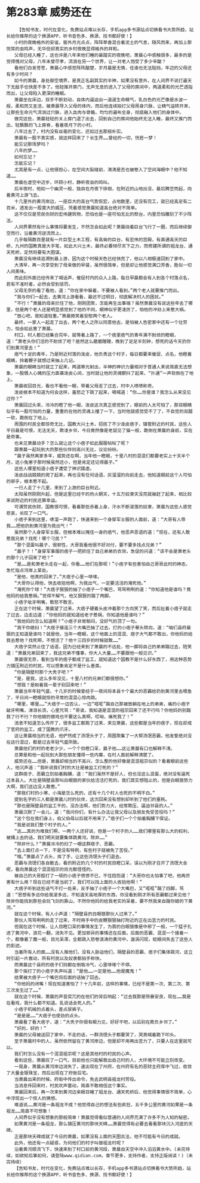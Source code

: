# 第283章 威势还在
        【告知书友，时代在变化，免费站点难以长存，手机app多书源站点切换看书大势所趋，站长给你推荐的这个换源APP，听书音色多、换源、找书都好使！】
       小村的夜晚格外的安谧，窗外月光点点，阵阵草香混合着泥土的气息，随风而来，再加上那悦耳的虫鸣声，无华但却真实的乡村夜晚显得格外的祥和。
       父母已经入睡了，这也许是八年来他们睡的最踏实的夜晚吧，萧晨心中感触很多，最多的是觉得愧对父母，八年未曾尽孝，流浪在另一个世界，让一对老人饱受了多少辛酸？
       看他们白发苍苍，萧晨心中感觉阵阵酸楚，岁月最是无情，任谁也无法阻挡，年迈的父母还有多少时间？
       如今的萧晨，身处御空境界，是真正名副其实的半神，如果没有意外，在人间界不说打遍天下无敌手也快差不多了。他轻推开房门，无声无息的进入了父母的房间中，两道柔和的光芒透指而出，让父母陷入更深的睡眠。
       萧晨坐在床边，双手不断划动，自体内逼迫出一道道生命精气，乳白色的光芒像是水波一般，柔和而又圣洁，被萧晨导入父母的体内，而后他连续拍打父母周身穴脉，让精气运转开来，让那些生命元气流淌过穴脉，进入血肉与骨骼，均匀的遍布全身，彻底融入他们的身体中。
       做完这些，萧晨轻轻的关上房门退了出去，回到自己的房间他始终无法入睡，最终又推门而出，轻飘飘的飞上房脊，看着夜月下的小村。
       八年过去了，村内没有丝毫的变化，还如过去那般朴实。
       萧晨有一股不真实感，就这样回来了？长生界……曾经的一切，恍若一梦！
       能忘记那场梦吗？
       八年的梦……
       如何忘记？
       怎能忘记？
       尤其是有一点，让他很担心，在空间大裂缝前，清清是否也被卷入了空间海眼中？他不知道……
       萧晨在虚空中迈步，环顾小村，静听夜虫的鸣叫。
       后半夜时，他如一个幽灵一般，独自在月夜下徘徊，在附近的山地出没，最后腾空而起，向着黄河上游飞去。
       十几里外的黄河岸边，一座巨大的高台气势恢宏，占地数里，还没有完工，就已经高足有二百米，透发出一股莫大的威压，凭着感觉萧晨知道高台绝对不简单。
       这不仅仅是劳民伤财的宏伟建筑物，恐怕也是一座可怕无比的祭台，内里恐怕雕刻了不少阵法。
       人间界果然有什么事情将要发生，不然怎会如此呢？萧晨绕着巨台飞行了一圈，而后继续御空而行，沿着黄河逆流而上。
       几乎每隔数百里就有一片巨型土木工程，有高耸的巨台，有宏伟的宫殿，有直通高天的巨桥，九州的国教真是大手笔，如此大兴土木，最终必要倾尽天下之力，而修建所谓的祖龙台、通天死桥，定然将要有大图谋。
       萧晨没有继续追溯到最上游，因为这个时候天色已经快亮了，他以八相极速回到了家中。
       大清早，再一次享受到了母亲做的早餐，虽然很简单，但是却让他感觉满口芳香，胜似一切人间美味。
       而此刻外面已经传来了喊话声，催促村内的众人上路，每日早晨都会有人到各个村落点名，若有不准时者，必然会受到惩罚。
       父母无奈的看了看他，道：“你在家中躲着，不要被人看到。”两个老人就要推门而出。
       “我与你们一起去，去黄河上游看看，最迟不过明日，彻底解决村人的困扰。”
       “不行！”萧晨的母亲拦住了他，刚刚团聚，怎能再生出事端？虽然萧晨没有说这些年去了哪里，但是两个老人还是明显感觉到了他的不同，眼神似乎更凌厉了，怕他的冲劲上来惹大祸。
       “放心吧，我知道轻重。”萧晨微笑着安慰两个老人。
       最终，一家人一起走了出去，两个老人之所以同意他去，是怕被人告密家中还有一个壮劳力，怕会如此害了萧晨。
       村口，村人都已经集合完毕，就等着上路了，一个痞里痞气的青年满不耐烦的瞪眼，道：“萧老头你们活的不耐烦了吧？居然这么磨磨蹭蹭，晚到了足足半刻钟，想死的话今天扔你们到黄河里去！”
       痞气十足的青年，乃是附近村落的泼皮，他负责这个村子，每日都要来催促、点名，他瞪着眼睛，拎着鞭子就想过来抽上几记。
       萧晨的眼睛当时就立了起来，两道寒光射出，半神的神识力量相对于普通人来说简直无法想象，一股慑人心魄的压力直袭泼皮心间，当时就让他的灵魂颤抖了起来，“扑通”一声软倒在了地上。
       萧晨收回目光，看也不看他一眼，带着父母走了过去，村中人啧啧称奇。
       泼皮根本不知道为何会这样，羞怒之下跳了起来，喝喊道：“你……你是谁？我怎么从来没见过你？”
       萧晨回过头来，冷冷的瞪了他一眼，泼皮这次真正感觉到了，眼前的人太可怕了，那双眼睛似乎有一股可怕的力量，重重的在他的灵魂上撞了一下，当时他就感觉受不了了，不自觉的双腿一软，跪倒在了地上。
       周围的村民全都惊奇无比，国教大兴土木，招揽了不少泼皮痞子，镇管附近的村民，这些人平日最是可恨，无法无天，欺凌乡邻，今日竟然像是老鼠见了猫一般，跪倒在萧晨的身前，实在是奇事。
       也未见萧晨动手？怎么就让这个小痞子如此服服帖帖了呢？
       跟萧晨一起玩到大的那些伙伴则高兴无比，议论纷纷。
       “晨子虽然离家多年，威势还在啊，当年他一瞪眼，十里八村的混混们都要老实上十天半个月，这小兔崽子那时候虽然还小，但是肯定还记得晨子。”
       这些人哪里知道小痞子遭受了神识蹂虐。
       泼皮战战兢兢的爬了起来，再也没有任何话语，灰溜溜的向前走去，他知道眼前这个人可怕的邪乎，根本惹不起。
       一行人走了十几里，来到了上游的巨台附近。
       太阳虽然刚刚升起，但是这里已经干的热火朝天，十五万奴隶天没亮就被赶了起来，相比较来说附近的村民还算幸运。
       可谓劳民伤财，国教很可恨，看着那些赤着上身，汗水不断滚落的奴隶，萧晨为这些人感觉悲哀，长叹了一口气。
       小痞子来到这里，哧溜一声跑了，快速来到一个身穿军士服的人面前，道：“大哥有人辱我……把他扔到黄河里为我出气！”
       虽然那个人身穿军士服，但根本难以掩住一身的痞气，他恶声恶语的道：“现在，还有人敢惹我兄弟？找死！哪个刁民？”
       “那个混蛋叫晨子，很邪性，大哥我看他很不好对付，要不要多找点兄弟？”
       “晨子？！”身穿军事服的痞子一把抓住了自己弟弟的衣领，急促的问道：“该不会是萧老头的那个儿子回来了吧？”
       “是……是和萧老头走在一起，你看……他们在那呢！”小痞子有些害怕自己哥哥此时的神态，急忙指点河岸上某处。
       “是他，他真的回来了。”大痞子心里一哆嗦。
       “大哥你认得他，快去收拾他啊，为我出气，一定要活活的淹死他。”
       “淹死你个球！”大痞子狠狠的抽了小痞子一个嘴巴，骂骂咧咧的道：“你知道他是谁吗？竟他妈的给我惹祸。”觉得不解气，他又狠狠的踹了两脚。
       小痞子呲牙咧嘴，敢怒不敢言。
       正在这个时候，萧晨望了过来，大痞子硬着头皮冲着那个方向笑了笑，而后扯着小痞子就走了过去，边走边道：“你他妈的就知道给老子惹祸，你知道他是谁吗？”
       “我他妈的怎么知道啊？”小痞子非常郁闷，没好气的顶了一句。
       “我干你媳妇！”大痞子接连三个大嘴巴抽了过去，打的小痞子晕头转向，道：“咱们县府最狠的主知道是谁吗？就是他，当年一瞪眼，这个地面上的混混、痞子大气都不敢出，你他妈的给我去惹他？找死啊，不想活了？他十三四岁的时候就敢……”
       大痞子突然止住了话语，因为已经来到了萧晨的不远处，他一脚将自己的弟弟踹过去，陪笑道：“萧晨兄弟回来了，我这兄弟不懂事，你大人大量……不要跟他一般见识。”
       萧晨很无奈，看到当年的痞子都成了监工，就知道这个国教不是什么好东西了，用这种恶势力镇压附近的村民，可以想象肯定不是什么善类。
       “你是隔壁村那个大秃子吧？”
       “是，是我，这么多年没见，十里八村的兄弟们都很想你。”
       “想我？是盼着我一辈子别回来吧！”
       萧晨当年年轻气盛，十几岁的时候曾经于一夜间将本县十个最大的恶霸给扔到黄河里去喂鱼了，平日间一瞪眼就惊的寻常的混混心惊肉跳。
       “哪里，哪里……”大痞子一边否认，一边“哐哐”踹自己那被放躺在地上的弟弟，痛的小痞子龇牙咧嘴，涕泪长流，心里咒骂：“哥诶，我知道是混混的祖宗回来了还不行吗？你他妈的别踹我了行不行？你他娘的做戏也不要这么真啊，哎呦，痛死我了！”
       消息不知道怎么传开了，很多监工都跑了过来，来见萧晨，这些都是当年的痞子，现在却成了官府的监工，成了国教的爪牙。
       这让萧晨相当的无语，他俨然成了流氓头子了，周围聚集了一大帮流氓恶霸，他发誓绝对没在这行混过，都是过去年轻气盛所致。
       萧晨他们的村的老老少少，一个个目瞪口呆，晨子他……这让萧晨有口也解释不清。
       总算是和他一起玩到大那些朋友懂得一些内幕，在村人面前解释清楚了。
       威势还在……但是，萧晨却相当的不高兴，怎么整的他好像是混混祖宗似的？看着眼前这些人，他沉声道：“我听说我们村的大壮是被监工打死的？”
       这群痞子、恶霸立刻拍着胸脯，道：“我们虽然不是好人，但也没这么混蛋，绝对没有逼死过本县人。大壮是隔壁县那叫白眼狼的家伙给活活打死的，我们其实想阻止的，但是白眼狼势力大啊，我们这边没人敢惹。”
       “那我们村的小寒、小海是怎么死的，还有十几个村人也死的不明不白。”
       提到名字的三人都是萧晨儿时的伙伴，这次回来没有想到却听到了他们的噩耗。
       “那也是隔壁县的监工干的，没办法啊，他们势力大，经常欺压、逼迫邻县的人。”
       萧晨沉默了一会儿，道：“我问你们，有什么办法让我父母以及朋友免受苦役吗？”
       “这个包在我们身上，伯父伯母以后就不用来了。”痞子们一个个拍着胸脯下保证。
       “我是说我们整个村子的人。”
       “这……真的为难我们啊，一两个人还好说，但是一个村子的人……我们哪里有那么大的权利，被捅上去的话，我们明天就要集体跳黄河。除非……”
       “除非什么？”萧晨冷冷的扫了一眼这群痞子、恶霸。
       “去上面打点一下，不是没有特例，有些村子就被免了苦役。”
       “哦。”萧晨点了点头，挥了手，让这些流氓头子们退去。
       恶霸与流氓们各自散去，看的附近的几个村的村民目瞪口呆，误以为刚才召开了流氓大会呢，看向萧晨这个混混祖宗的目光都怪怪的。
       被自己的大哥殴打了一顿的小痞子愤愤不已，不住抱怨道：“大哥你也太怕事了吧，他再厉害有什么用？现在已经不是当初了，我们可以找上面的人收拾他啊！”
       大痞子听到这些话气不打一处来，反手抽了小痞子一个大嘴巴，又“哐哐”踹了四脚，骂道：“思想有多远你给我滚多远，不知道天高地厚的东西，你没看到刚才所有恶霸都过来见他？除非你能找到那些会玩飞剑的靠山，不然你他妈的给我老实的呆着，要不然我亲自踹你娘的下黄河。”
       就在这个时候，有人小声道：“隔壁县的白眼狼那伙人过来了。”
       那伙人骂骂咧咧的走了过来，不时用手中的皮鞭狠狠抽打附近的正在出苦力的村民。
       但就在这个时候，让人目瞪口呆的事情发生了，为首的白眼狼像是中邪了一般，一个猛子扎进了黄河中，浪花一翻，消失不见。更加邪异的事情还在后面，后面的恶霸、混混一个接着一个，都像着了魔一般，目光呆滞，全都跳入怒卷浪涛的黄河中，漩涡闪现，眨眼间失去了这些人的影迹。
       当着所有人的面……没有人推他们，没有人胁迫他们，隔壁县的恶霸、痞子们集体跳河，这立时引起一片轰动，所有村民以及奴隶都拍手称快。
       而萧晨这个县府的痞子们则都在倒吸冷气，心里哆嗦个不停。
       那个挨打了的小痞子失声叫道：“是他……一定是他……他是魔鬼！”
       结果被大痞子一个嘴巴将后面的话抽了回去。
       “你他妈的闭嘴！现在知道害怕了？十几年前，这样的事情，已经不是第一次、第二次、第三次发生过了……”
       就在这个时候，萧晨的声音突兀的在他们的背后响起：“过去我那是除暴安良，现在……我是在看戏，我什么都不知道。乱说话会死人的。”
       小痞子机械的点着头，差点尿裤子。
       “是是是……”大痞子也使劲的点头。
       萧晨看了看大痞子，道：“大秃子你很有眼力见，好好干吧，以后别在欺负乡邻了。”
       “好的，好的！”
       萧晨的父母被送回了家中，不走的话，一群流氓头子都要哭了，哭真喊着跪下叩头。
       至于萧晨村中的人，虽然依然留在了黄河岸边，但是却不用再出苦力了，只要人在这里就可以。
       我们村怎么没有一个混混祖宗呢？这是其他村的村民的心声。
       看到这些，萧晨叹了一口气，目前他也只能解救出自己村的人，大环境不可能立刻改变。
       一晃身，萧晨从黄河岸边消失了，速出现在了州府，在州府有名的恶财主府库中飞过，收敛了大量金银珠宝，而后出现在了府衙后宅。
       当萧晨出来的时候，府衙中传出命令，免去武明县祖龙村劳役。
       当消息传回来时，村民欢声雷动，简直不敢相信这个事实。
       萧晨回来后，再一次来到黄河边亲眼目睹了祖龙台、通天死桥后，他觉得事情很不简单，心中浮现出一个惊人的猜想。
       难道说……黄河是一条祖龙不成？他觉得自己的想法有些疯狂，五千多公里的黄河如果是一条祖龙……简直不可想象！
       人间界似乎没有想象的那般简单！萧晨觉得看似普通的人间界充满了许多不为人知的秘密。
       如果黄河是一条祖龙，那么镇压黄河的那块天碑……萧晨觉得有必要去看看那块沉入河底的天碑。
       正是那块天碑成就了今日的萧晨，如果没有上面的天图古法，他不可能有今日的成就。
       此外，他还有一点疑惑，为何他们的村子叫做祖龙村呢？
       沿着黄河顺流飞下，快速来到了村口前的黄河段，萧晨自天空中冲入滔滔黄水中。(未完待续，如欲知后事如何，请登陆www.qidian.com，章节更多，支持作者，支持正版阅读！)（未完待续）
       【告知书友，时代在变化，免费站点难以长存，手机app多书源站点切换看书大势所趋，站长给你推荐的这个换源APP，听书音色多、换源、找书都好使！】